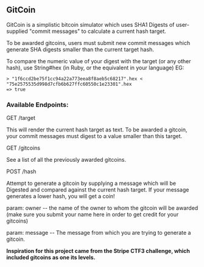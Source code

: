 ## GitCoin

GitCoin is a simplistic bitcoin simulator which uses SHA1 Digests of
user-supplied "commit messages" to calculate a current hash target.

To be awarded gitcoins, users must submit new commit messages which
generate SHA digests smaller than the current target hash.

To compare the numeric value of your digest with the target (or any
other hash), use String#hex (in Ruby, or the equivalent in your
language) EG:

```
> "1f6ccd2be75f1cc94a22a773eea8f8aeb5c68217".hex < "75e2575535d998d7cfb6b627ffc60550c1e23301".hex
=> true
```

### Available Endpoints:


GET /target

This will render the current hash target as text. To be awarded a
gitcoin, your commit messages must digest to a value smaller than this
target.

GET /gitcoins

See a list of all the previously awarded gitcoins.

POST /hash

Attempt to generate a gitcoin by supplying a message which will be
Digested and compared against the current hash target. If your message
generates a lower hash, you will get a coin!

param: owner -- the name of the owner to whom the gitcoin will be
awarded (make sure you submit your name here in order to get credit for
your gitcoins)

param: message -- The message from which you are trying to generate a
gitcoin.


__Inspiration for this project came from the Stripe CTF3 challenge,
which included gitcoins as one its levels.__
